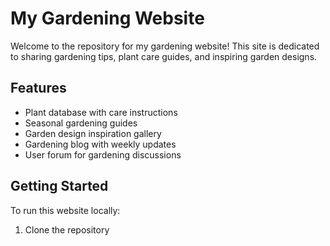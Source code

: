 # My Gardening Website

Welcome to the repository for my gardening website! This site is dedicated to sharing gardening tips, plant care guides, and inspiring garden designs.

## Features

- Plant database with care instructions
- Seasonal gardening guides
- Garden design inspiration gallery
- Gardening blog with weekly updates
- User forum for gardening discussions

## Getting Started

To run this website locally:

1. Clone the repository
